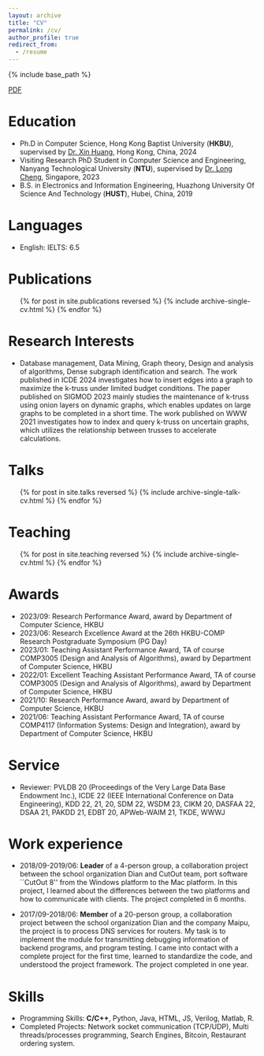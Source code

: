 ```yaml
---
layout: archive
title: "CV"
permalink: /cv/
author_profile: true
redirect_from:
  - /resume
---
```


{% include base_path %}


[PDF](www.hkbu.edu.hk/~zitansun/Sun_Zitan_CV.pdf)


Education
======
* Ph.D in Computer Science, Hong Kong Baptist University (<strong>HKBU</strong>), supervised by [Dr. Xin Huang](https://www.comp.hkbu.edu.hk/~xinhuang), Hong Kong, China, 2024
* Visiting Research PhD Student in Computer Science and Engineering, Nanyang Technological University (<strong>NTU</strong>), supervised by [Dr. Long Cheng](https://personal.ntu.edu.sg/c.long/), Singapore, 2023
* B.S. in Electronics and Information Engineering, Huazhong University Of Science And Technology (<strong>HUST</strong>), Hubei, China, 2019

Languages
======
* English: IELTS: 6.5
   
Publications
======
  <ul>{% for post in site.publications reversed %}
    {% include archive-single-cv.html %}
  {% endfor %}</ul>
  
Research Interests
======
* Database management, Data Mining, Graph theory, Design and analysis of algorithms, Dense subgraph identification and search. The work published in ICDE 2024 investigates how to insert edges into a graph to maximize the k-truss under limited budget conditions. The paper published on SIGMOD 2023 mainly studies the maintenance of k-truss using onion layers on dynamic graphs, which enables updates on large graphs to be completed in a short time. The work published on WWW 2021 investigates how to index and query k-truss on uncertain graphs, which utilizes the relationship between trusses to accelerate calculations.

Talks
======
  <ul>{% for post in site.talks reversed %}
    {% include archive-single-talk-cv.html  %}
  {% endfor %}</ul>
  
Teaching
======
  <ul>{% for post in site.teaching reversed %}
    {% include archive-single-cv.html %}
  {% endfor %}</ul>
   
Awards
======
* 2023/09: Research Performance Award, award by Department of Computer Science, HKBU
* 2023/06: Research Excellence Award at the 26th HKBU-COMP Research Postgraduate Symposium (PG Day)
* 2023/01: Teaching Assistant Performance Award, TA of course COMP3005 (Design and Analysis of Algorithms), award by Department of Computer Science, HKBU
* 2022/01: Excellent Teaching Assistant Performance Award, TA of course COMP3005 (Design and Analysis of Algorithms), award by Department of Computer Science, HKBU
* 2021/10: Research Performance Award, award by Department of Computer Science, HKBU
* 2021/06: Teaching Assistant Performance Award, TA of course COMP4117 (Information Systems: Design and Integration), award by Department of Computer Science, HKBU

Service
======
* Reviewer: PVLDB 20 (Proceedings of the Very Large Data Base Endowment Inc.), ICDE 22 (IEEE International Conference on Data Engineering), KDD 22, 21, 20, SDM 22, WSDM 23,  CIKM 20, DASFAA 22, DSAA 21, PAKDD 21, EDBT 20, APWeb-WAIM 21, TKDE, WWWJ

Work experience
======
* 2018/09-2019/06: <strong>Leader</strong> of a 4-person group, a collaboration project between the school organization Dian and CutOut team, port software ``CutOut 8'' from the Windows platform to the Mac platform. In this project, I learned about the differences between the two platforms and how to communicate with clients. The project completed in 6 months.

* 2017/09-2018/06: <strong>Member</strong> of a 20-person group, a collaboration project between the school organization Dian and the company Maipu, the project is to process DNS services for routers. My task is to implement the module for transmitting debugging information of backend programs, and program testing. I came into contact with a complete project for the first time, learned to standardize the code, and understood the project framework. The project completed in one year.
    
Skills
======
* Programming Skills: <strong>C/C++</strong>, Python, Java, HTML, JS, Verilog, Matlab, R.
* Completed Projects: Network socket communication (TCP/UDP), Multi threads/processes programming, Search Engines, Bitcoin, Restaurant ordering system.
